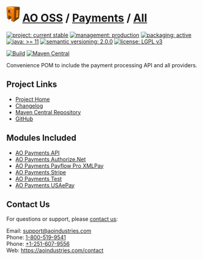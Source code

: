 # [<img src="ao-logo.png" alt="AO Logo" width="35" height="40">](https://github.com/aoindustries) [AO OSS](https://github.com/aoindustries/ao-oss) / [Payments](https://github.com/aoindustries/ao-payments) / [All](https://github.com/aoindustries/ao-payments-all)

[![project: current stable](https://oss.aoapps.com/ao-badges/project-current-stable.svg)](https://aoindustries.com/life-cycle#project-current-stable)
[![management: production](https://oss.aoapps.com/ao-badges/management-production.svg)](https://aoindustries.com/life-cycle#management-production)
[![packaging: active](https://oss.aoapps.com/ao-badges/packaging-active.svg)](https://aoindustries.com/life-cycle#packaging-active)  
[![java: &gt;= 11](https://oss.aoapps.com/ao-badges/java-11.svg)](https://docs.oracle.com/en/java/javase/11/docs/api/)
[![semantic versioning: 2.0.0](https://oss.aoapps.com/ao-badges/semver-2.0.0.svg)](http://semver.org/spec/v2.0.0.html)
[![license: LGPL v3](https://oss.aoapps.com/ao-badges/license-lgpl-3.0.svg)](https://www.gnu.org/licenses/lgpl-3.0)

[![Build](https://github.com/aoindustries/ao-payments-all/workflows/Build/badge.svg?branch=master)](https://github.com/aoindustries/ao-payments-all/actions?query=workflow%3ABuild)
[![Maven Central](https://maven-badges.herokuapp.com/maven-central/com.aoapps/ao-payments-all/badge.svg)](https://maven-badges.herokuapp.com/maven-central/com.aoapps/ao-payments-all)

Convenience POM to include the payment processing API and all providers.

## Project Links
* [Project Home](https://oss.aoapps.com/payments/all/)
* [Changelog](https://oss.aoapps.com/payments/all/changelog)
* [Maven Central Repository](https://search.maven.org/artifact/com.aoapps/ao-payments-all)
* [GitHub](https://github.com/aoindustries/ao-payments-all)

## Modules Included
* [AO Payments API](https://github.com/aoindustries/ao-payments-api)
* [AO Payments Authorize.Net](https://github.com/aoindustries/ao-payments-authorizeNet)
* [AO Payments Payflow Pro XMLPay](https://github.com/aoindustries/ao-payments-payflowPro)
* [AO Payments Stripe](https://github.com/aoindustries/ao-payments-stripe)
* [AO Payments Test](https://github.com/aoindustries/ao-payments-test)
* [AO Payments USAePay](https://github.com/aoindustries/ao-payments-usaepay)

## Contact Us
For questions or support, please [contact us](https://aoindustries.com/contact):

Email: [support@aoindustries.com](mailto:support@aoindustries.com)  
Phone: [1-800-519-9541](tel:1-800-519-9541)  
Phone: [+1-251-607-9556](tel:+1-251-607-9556)  
Web: https://aoindustries.com/contact
